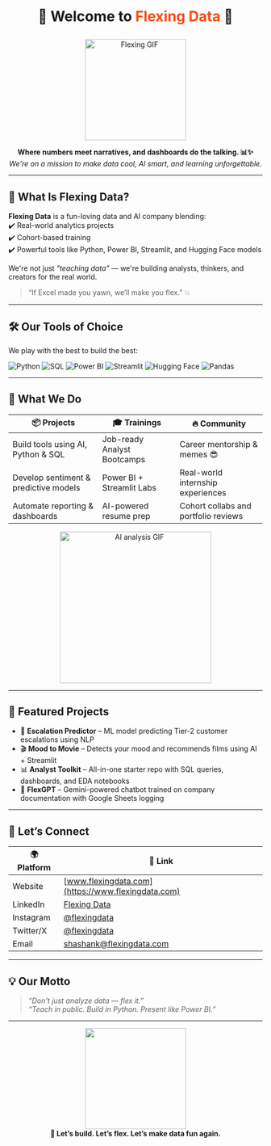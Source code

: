 <h1 align="center">

  💪 Welcome to <span style="color:#F94C10;">Flexing Data</span> 🧠
</h1>

<p align="center">
  <img src="https://media.giphy.com/media/L1R1tvI9svkIWwpVYr/giphy.gif" width="200" alt="Flexing GIF"/>
</p>

<p align="center">
  <b>Where numbers meet narratives, and dashboards do the talking. 📊✨</b><br/>
  <i>We're on a mission to make data cool, AI smart, and learning unforgettable.</i>
</p>

---

## 🧠 What Is Flexing Data?

**Flexing Data** is a fun-loving data and AI company blending:  
✔️ Real-world analytics projects  
✔️ Cohort-based training  
✔️ Powerful tools like Python, Power BI, Streamlit, and Hugging Face models  

We're not just *"teaching data"* — we're building analysts, thinkers, and creators for the real world.

> “If Excel made you yawn, we’ll make you flex.” 💥

---

## 🛠️ Our Tools of Choice

We play with the best to build the best:

![Python](https://img.shields.io/badge/Python-3776AB?style=for-the-badge&logo=python&logoColor=white)
![SQL](https://img.shields.io/badge/SQL-336791?style=for-the-badge&logo=postgresql&logoColor=white)
![Power BI](https://img.shields.io/badge/PowerBI-F2C811?style=for-the-badge&logo=powerbi&logoColor=black)
![Streamlit](https://img.shields.io/badge/Streamlit-FF4B4B?style=for-the-badge&logo=streamlit&logoColor=white)
![Hugging Face](https://img.shields.io/badge/HuggingFace-FCC624?style=for-the-badge&logo=huggingface&logoColor=black)
![Pandas](https://img.shields.io/badge/Pandas-150458?style=for-the-badge&logo=pandas&logoColor=white)

---

## 🎯 What We Do

| 📦 Projects | 🎓 Trainings | 🔥 Community |
|-------------|--------------|----------------|
| Build tools using AI, Python & SQL | Job-ready Analyst Bootcamps | Career mentorship & memes 😎 |
| Develop sentiment & predictive models | Power BI + Streamlit Labs | Real-world internship experiences |
| Automate reporting & dashboards | AI-powered resume prep | Cohort collabs and portfolio reviews |

<p align="center">
  <img src="https://media.giphy.com/media/5GoVLqeAOo6PK/giphy.gif" width="300" alt="AI analysis GIF"/>
</p>

---

## 🌟 Featured Projects

- 🤖 **Escalation Predictor** – ML model predicting Tier-2 customer escalations using NLP  
- 🎬 **Mood to Movie** – Detects your mood and recommends films using AI + Streamlit  
- 📊 **Analyst Toolkit** – All-in-one starter repo with SQL queries, dashboards, and EDA notebooks  
- 💬 **FlexGPT** – Gemini-powered chatbot trained on company documentation with Google Sheets logging

---

## 🤝 Let’s Connect

| 🌍 Platform | 🔗 Link |
|------------|--------|
| Website | [www.flexingdata.com](https://www.flexingdata.com) |
| LinkedIn | [Flexing Data](https://linkedin.com/company/flexingdata) |
| Instagram | [@flexingdata](https://instagram.com/flexingdata) |
| Twitter/X | [@flexingdata](https://twitter.com/flexingdata) |
| Email | [shashank@flexingdata.com](mailto:shashank@flexingdata.com) |

---

## 💡 Our Motto

> *“Don't just analyze data — flex it.”*  
> *“Teach in public. Build in Python. Present like Power BI.”*

---

<p align="center">
  <img src="https://media.giphy.com/media/YTbZzCkRQCEJa/giphy.gif" width="200"/>
  <br/><b>📢 Let’s build. Let’s flex. Let’s make data fun again.</b>
</p>

